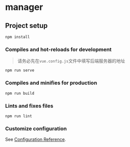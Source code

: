 # manager

## Project setup
```
npm install
```

### Compiles and hot-reloads for development

> 请务必先在`vue.config.js`文件中填写后端服务器的地址

```
npm run serve
```

### Compiles and minifies for production
```
npm run build
```

### Lints and fixes files
```
npm run lint
```

### Customize configuration
See [Configuration Reference](https://cli.vuejs.org/config/).
